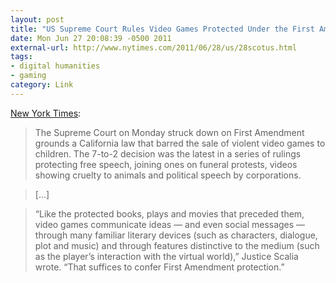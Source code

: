```yaml
---
layout: post
title: "US Supreme Court Rules Video Games Protected Under the First Amendment"
date: Mon Jun 27 20:08:39 -0500 2011
external-url: http://www.nytimes.com/2011/06/28/us/28scotus.html
tags:
- digital humanities
- gaming
category: Link
---
```

[New York Times](http://www.nytimes.com/2011/06/28/us/28scotus.html):

> The Supreme Court on Monday struck down on First Amendment grounds a California law that barred the sale of violent video games to children. The 7-to-2 decision was the latest in a series of rulings protecting free speech, joining ones on funeral protests, videos showing cruelty to animals and political speech by corporations.

> [...]

> “Like the protected books, plays and movies that preceded them, video games communicate ideas — and even social messages — through many familiar literary devices (such as characters, dialogue, plot and music) and through features distinctive to the medium (such as the player’s interaction with the virtual world),” Justice Scalia wrote. “That suffices to confer First Amendment protection.”
